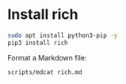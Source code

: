 # Install rich

```sh
sudo apt install python3-pip -y
pip3 install rich
```

Format a Markdown file:

```sh
scripts/mdcat rich.md
```
